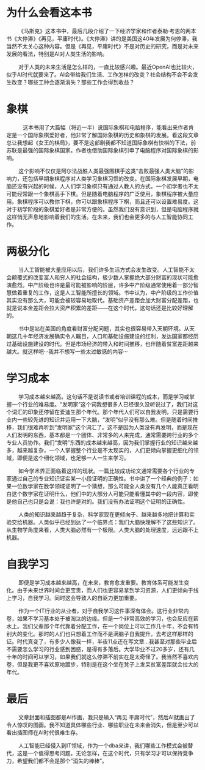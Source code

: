 ​

# 为什么会看这本书
        《马斯克》这本书中，最后几段介绍了一下经济学家和作者泰勒·考恩的两本书《大停滞》《再见，平庸时代》。《大停滞》讲的是美国这40年发展为何停滞，我当然不太关心这种内容。但是《再见，平庸时代》不是对历史的研究，而是对未来发展的看法，特别是AI对人类生活的影响。

        对于人类的未来生活是怎么样的，一直比较感兴趣。最近OpenAI也比较火，似乎AI时代就要来了。AI会带给我们生活、工作怎样的改变？社会结构不会不会发生改变？哪些工种会逐渐消失？那些工作会得到收益？   

# 象棋
           这本书用了大篇幅（将近一半）说国际象棋和电脑程序，能看出来作者肯定是一个国际象棋爱好者，他非常了解国际象棋的历史和象棋的发展。看这段文章总让我想起《女王的棋局》，要不是这部剧我都不知道国际象棋有快棋的下法，前苏联是最强的国际象棋国家。作者也借助国际象棋引申了电脑程序对国际象棋的影响。

        这个影响不仅仅是阿尔法战胜人类最强围棋手这类“击败最强人类大脑”的影响力，还包括早期象棋程序对人类学习象棋习惯的改变。在国际象棋发展早期，电脑还没有兴起的时候，人人们学习象棋只有通过人教人的方式，一个初学者也不太可能经常跟一个象棋高手下棋。但是随着电脑程序的广泛使用，象棋程序被大量应用。象棋程序可以教你下棋，你可以跟象棋程序下棋，而且还可以设置难易度。这对于初学阶段的象棋爱好者是非常方便的。虽然我们没有意识到，但是电脑程序就这样悄无声息地影响着我们的生活。在未来，我们也会更多的与人工智能协同工作。

# 两极分化
        当人工智能被大量应用以后，我们许多生活方式会发生改变。人工智能不太会颠覆式的改变富人和穷人的社会结构，极少数人掌握绝大部分财富的现状可能愈演愈烈。中产阶级也许是最可能被影响的阶层，许多中产阶级通常使用着一部分智慧做着重复的工作，这是人工智能所擅长的领域。书中认为，中产阶级的工作价值其实没有那么大，可能会被较容易地取代。基础资产差距会加大财富分配差距，也就是说本金差距会拉大资产积累的差距——在这个时代，这句话还是比较好理解的。

        书中是站在美国的角度看财富分配问题，其实也很容易带入天朝环境。从天朝这几十年经济发展确实令人瞩目，人口和基础设施建设的红利，发达国家都经历过基础设施建设的时代。但是市场经济的带入和时间推移，也伴随着贫富差距越来越大。就这样吧···我并不想写一些太过敏感的内容···

# 学习成本
        学习成本越来越高。这句话不是说读书或者培训课程的成本，而是学习或掌握一个行业的难易度。“发明家”这个词我想很多人已经很久没听说过了，我们对这个词汇的印象还停留在爱迪生那个年代。那个年代人们可以自我发明，只是需要行业内一些较先进的知识并运用一下大脑，“发明”似乎没有那么难。但是随着时间推移，我们很难再听到“发明家”这个词汇了。这不是因为人类没有再发明，而是现在人们发明的东西，基本都是一个团体、非常多的人来完成，通常需要跨行业的多个专业人员协作。我们“发明”东西的成本越来越高，因为我们掌握行业的知识越来越多，越来越复杂，一个人掌握整个行业是不太现实的，人们更倾向掌握更细化的领域，即便是这个细化领域，也足够一人一生来学习。

        如今学术界正面临着这样的现状。一篇比较成功论文通常需要各个行业的专家通过自己的专业知识证实某一小段证明的正确性。书中讲了一个经典的例子：如果一位数学家在数学领域证明了一个猜想，那么可能全人类没有几个人能真正看明白这个数学家在证明什么，他们中的大部分人可能只能看懂其中的一段内容，即使是他自己也只是会说：我也许是对的。我们没有办法证明这个证明的正确性。

        人类的知识越来越趋于复杂，科学家现在更倾向于、越来越多地把计算和实验交给机器。人类似乎已经到达了一个临界点：我们大脑快理解不了这些知识了。从生物学角度来看，人类大脑必然有一个极限。人类大脑的处理速度，远远跟不上机器。

# 自我学习
        即便是学习成本越来越高，在未来，教育愈发重要。教育体系可能发生变化。由于未来世界时间会更宝贵，而人们也更容易拿到学习资源，人们更倾向于线上学习，自我学习。同时这会导致人的自驱力更加重要。

        作为一个IT行业的从业者，对于自我学习这件事深有体会。这行业非常内卷，如果不学习基本处于被淘汰的边缘。但是一个非常高效的学习，也会反应在薪水上。我们父辈那个年代靠着分配工作，在一个岗位上可以工作几十年，不会有特别大的变化。那时的人们也只想着工作而不是满脑子自我提升，去考这样那样的证。时代真变了，有多少人像我一样，半夜11点还在写文章...我甚至对那些毕业后不需要怎么学习的行业感到困惑，是得有多落后。大学毕业不过20多岁，还有几十年的时间可以学习，如果我们就这么停滞不前实在是太奇怪了。我当然不喜欢内卷，但是我更不喜欢原地踱步，特别是在这个坐在凳子上发呆贫富差距就会拉大的年代。

# 最后
        文章封面和插图都是AI作画，我只是输入“再见 平庸时代”，然后AI就画出了令人惊叹的图画。我不知道具体哪些行业、哪些职业在未来会消失，但是至少可以看出插图师在AI时代很难生存。

        人工智能已经侵入到IT领域，作为一个dba来讲，我们哪些工作模式会被替代，这是一个值得思考问题。无论怎样，在这个时代，只有学习才可以保持竞争力，希望我们都不会是那个“消失的棒棒”。


​
